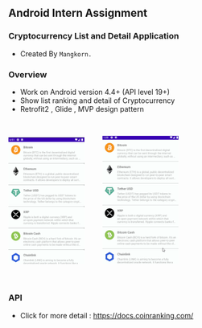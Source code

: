 ## Android Intern Assignment

### Cryptocurrency List and Detail Application
- Created By `Mangkorn.`

### Overview
- Work on Android version 4.4+ (API level 19+)
- Show list ranking and detail of Cryptocurrency
- Retrofit2 , Glide , MVP design pattern

<br/>

<img src="/resource/crypto.PNG" style="width: 30%;">&nbsp;&nbsp;&nbsp;&nbsp;&nbsp;&nbsp;&nbsp;&nbsp;
<img src="/resource/gif_app.gif" style="width: 30%;">

<br/>

### API

- Click for more detail : https://docs.coinranking.com/
